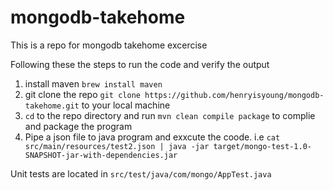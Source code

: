 # mongodb-takehome

This is a repo for mongodb takehome excercise

Following these the steps to run the code and verify the output

1. install maven `brew install maven`
2. git clone the repo `git clone https://github.com/henryisyoung/mongodb-takehome.git` to your local machine
3. `cd` to the repo directory and run `mvn clean compile package` to complie and package the program
4. Pipe a json file to java program and exxcute the coode. i.e `cat src/main/resources/test2.json | java -jar target/mongo-test-1.0-SNAPSHOT-jar-with-dependencies.jar`

Unit tests are located in `src/test/java/com/mongo/AppTest.java`
